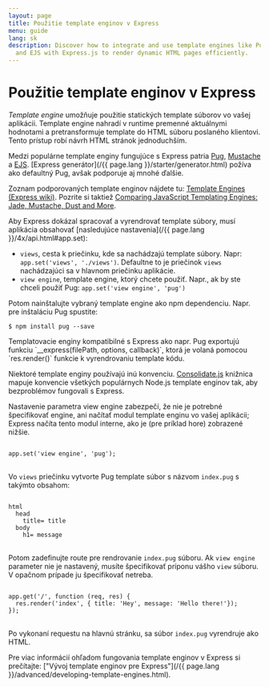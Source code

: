 ```yaml
---
layout: page
title: Použitie template enginov v Express
menu: guide
lang: sk
description: Discover how to integrate and use template engines like Pug, Handlebars,
  and EJS with Express.js to render dynamic HTML pages efficiently.
---
```


# Použitie template enginov v Express

_Template engine_ umožňuje použitie statických template súborov vo vašej aplikácii. Template engine nahradí v runtime premenné aktuálnymi hodnotami a pretransformuje template do HTML súboru poslaného klientovi.
Tento prístup robí návrh HTML stránok jednoduchším.

Medzi populárne template enginy fungujúce s Express patria [Pug](https://pugjs.org/api/getting-started.html), [Mustache](https://www.npmjs.com/package/mustache) a [EJS](https://www.npmjs.com/package/ejs).
[Express generátor](/{{ page.lang }}/starter/generator.html) požíva ako defaultný Pug, avšak podporuje aj mnohé ďalšie.

Zoznam podporovaných template enginov nájdete tu: [Template Engines (Express wiki)](https://github.com/expressjs/express/wiki#template-engines).
Pozrite si taktiež [Comparing JavaScript Templating Engines: Jade, Mustache, Dust and More](https://web.archive.org/web/20240000000000/https://strongloop.com/strongblog/compare-javascript-templates-jade-mustache-dust/).

Aby Express dokázal spracovať a vyrendrovať template súbory, musí aplikácia obsahovať [nasledujúce nastavenia](/{{ page.lang }}/4x/api.html#app.set):

* `views`, cesta k priečinku, kde sa nachádzajú template súbory. Napr: `app.set('views', './views')`. Defaultne to je priečinok `views` nachádzajúci sa v hlavnom priečinku aplikácie.
* `view engine`, template engine, ktorý chcete použiť. Napr., ak by ste chceli použiť Pug: `app.set('view engine', 'pug')`

Potom nainštalujte vybraný template engine ako npm dependenciu. Napr. pre inštaláciu Pug spustite:

```console
$ npm install pug --save
```

<div class="doc-box doc-notice" markdown="1">
Templatovacie enginy kompatibilné s Express ako napr. Pug exportujú funkciu `__express(filePath, options, callback)`, ktorá je volaná pomocou `res.render()` funkcie k vyrendrovaniu template kódu.

Niektoré template enginy používajú inú konvenciu. [Consolidate.js](https://www.npmjs.org/package/consolidate) knižnica mapuje konvencie všetkých populárnych Node.js template enginov tak, aby bezproblémov fungovali s Express.
</div>

Nastavenie parametra view engine zabezpečí, že nie je potrebné špecifikovať engine, ani načítať modul template enginu vo vašej aplikácii; Express načíta tento modul interne, ako je (pre príklad hore) zobrazené nižšie.

<pre>
<code class="language-javascript" translate="no">
app.set('view engine', 'pug');
</code>
</pre>

Vo `views` priečinku vytvorte Pug template súbor s názvom `index.pug` s takýmto obsahom:

<pre>
<code class="language-javascript" translate="no">
html
  head
    title= title
  body
    h1= message
</code>
</pre>

Potom zadefinujte route pre rendrovanie `index.pug` súboru. Ak `view engine` parameter nie je nastavený, musíte špecifikovať príponu vášho `view` súboru. V opačnom prípade ju špecifikovať netreba.

<pre>
<code class="language-javascript" translate="no">
app.get('/', function (req, res) {
  res.render('index', { title: 'Hey', message: 'Hello there!'});
});
</code>
</pre>

Po vykonaní requestu na hlavnú stránku, sa súbor `index.pug` vyrendruje ako HTML.

Pre viac informácií ohľadom fungovania template enginov v Express si prečítajte: ["Vývoj template enginov pre Express"](/{{ page.lang }}/advanced/developing-template-engines.html).
